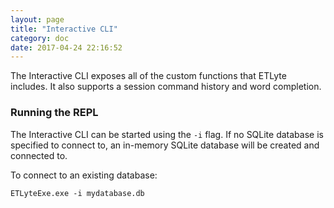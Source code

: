 ```yaml
---
layout: page
title: "Interactive CLI"
category: doc
date: 2017-04-24 22:16:52
---
```


The Interactive CLI exposes all of the custom functions that ETLyte includes.
It also supports a session command history and word completion.

### Running the REPL
The Interactive CLI can be started using the `-i` flag.  If no SQLite database
is specified to connect to, an in-memory SQLite database will be created and
connected to.  

To connect to an existing database:

`ETLyteExe.exe -i mydatabase.db`
